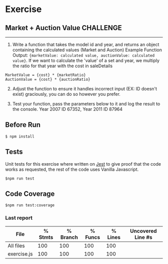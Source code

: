 # Exercise
## Market + Auction Value CHALLENGE
--------------------

1. Write a function that takes the model id and year, and returns an object containing the calculated values (Market and Auction)
Example Function Output: `{marketValue: calculated value, auctionValue: calculated value}`. If we want to calculate the 'value' of a set and year, we multiply the ratio for that year with the cost in saleDetails
```
MarketValue = {cost} * {marketRatio}
AuctionValue = {cost} * {auctionRatio}
```
2. Adjust the function to ensure it handles incorrect input (EX: ID doesn't exist) graciously, you can do so however you prefer.
  
3. Test your function, pass the parameters below to it and log the result to the console.
Year 2007 ID 67352, Year 2011 ID 87964

## Before Run

`$ npm install`

## Tests

Unit tests for this exercise where written on [Jest](https://jestjs.io/) to give proof that the code works as requested, the rest of the code uses Vanilla Javascript.

`$npm run test`

## Code Coverage

`$npm run test:coverage`

### Last report

File         |  % Stmts | % Branch |  % Funcs |  % Lines | Uncovered Line #s |
-------------|----------|----------|----------|----------|-------------------|
All files    |      100 |      100 |      100 |      100 |                   |
 exercise.js |      100 |      100 |      100 |      100 |                   |
